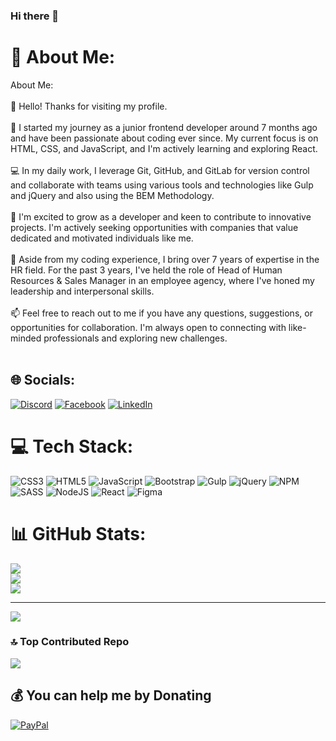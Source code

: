 ### Hi there 👋

# 💫 About Me:
About Me:<br><br>👋 Hello! Thanks for visiting my profile. <br><br>🌱 I started my journey as a junior frontend developer around 7 months ago and have been passionate about coding ever since. My current focus is on HTML, CSS, and JavaScript, and I'm actively learning and exploring React.<br><br>💻 In my daily work, I leverage Git, GitHub, and GitLab for version control and collaborate with teams using various tools and technologies like Gulp and jQuery and also using the BEM Methodology.<br><br>🚀 I'm excited to grow as a developer and keen to contribute to innovative projects. I'm actively seeking opportunities with companies that value dedicated and motivated individuals like me.<br><br>🎯 Aside from my coding experience, I bring over 7 years of expertise in the HR field. For the past 3 years, I've held the role of Head of Human Resources & Sales Manager in an employee agency, where I've honed my leadership and interpersonal skills.<br><br>📫 Feel free to reach out to me if you have any questions, suggestions, or opportunities for collaboration. I'm always open to connecting with like-minded professionals and exploring new challenges.<br><br>


## 🌐 Socials:
[![Discord](https://img.shields.io/badge/Discord-%237289DA.svg?logo=discord&logoColor=white)](https://discord.gg/7VRbwmRGYH) [![Facebook](https://img.shields.io/badge/Facebook-%231877F2.svg?logo=Facebook&logoColor=white)](https://facebook.com/stepadumenko) [![LinkedIn](https://img.shields.io/badge/LinkedIn-%230077B5.svg?logo=linkedin&logoColor=white)](https://linkedin.com/in/stepan-dumenko-78824113a) 

# 💻 Tech Stack:
![CSS3](https://img.shields.io/badge/css3-%231572B6.svg?style=for-the-badge&logo=css3&logoColor=white) ![HTML5](https://img.shields.io/badge/html5-%23E34F26.svg?style=for-the-badge&logo=html5&logoColor=white) ![JavaScript](https://img.shields.io/badge/javascript-%23323330.svg?style=for-the-badge&logo=javascript&logoColor=%23F7DF1E) ![Bootstrap](https://img.shields.io/badge/bootstrap-%23563D7C.svg?style=for-the-badge&logo=bootstrap&logoColor=white) ![Gulp](https://img.shields.io/badge/GULP-%23CF4647.svg?style=for-the-badge&logo=gulp&logoColor=white) ![jQuery](https://img.shields.io/badge/jquery-%230769AD.svg?style=for-the-badge&logo=jquery&logoColor=white) ![NPM](https://img.shields.io/badge/NPM-%23000000.svg?style=for-the-badge&logo=npm&logoColor=white) ![SASS](https://img.shields.io/badge/SASS-hotpink.svg?style=for-the-badge&logo=SASS&logoColor=white) ![NodeJS](https://img.shields.io/badge/node.js-6DA55F?style=for-the-badge&logo=node.js&logoColor=white) ![React](https://img.shields.io/badge/react-%2320232a.svg?style=for-the-badge&logo=react&logoColor=%2361DAFB) 	![Figma](https://img.shields.io/badge/figma-%23F24E1E.svg?style=for-the-badge&logo=figma&logoColor=white)
# 📊 GitHub Stats:
![](https://github-readme-stats.vercel.app/api?username=SteeveTrader&theme=react&hide_border=false&include_all_commits=false&count_private=false)<br/>
![](https://github-readme-streak-stats.herokuapp.com/?user=SteeveTrader&theme=react&hide_border=false)<br/>
![](https://github-readme-stats.vercel.app/api/top-langs/?username=SteeveTrader&theme=react&hide_border=false&include_all_commits=false&count_private=false&layout=compact)

---
[![](https://visitcount.itsvg.in/api?id=SteeveTrader&icon=3&color=1)](https://visitcount.itsvg.in)

### 🔝 Top Contributed Repo
![](https://github-contributor-stats.vercel.app/api?username=SteeveTrader&limit=5&theme=dark&combine_all_yearly_contributions=true)


  ## 💰 You can help me by Donating
  [![PayPal](https://img.shields.io/badge/PayPal-00457C?style=for-the-badge&logo=paypal&logoColor=white)](https://paypal.me/StepanDumenko) 
